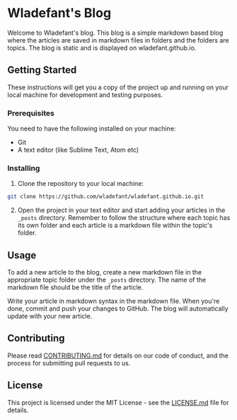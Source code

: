 # Wladefant's Blog

Welcome to Wladefant's blog. This blog is a simple markdown based blog where the articles are saved in markdown files in folders and the folders are topics. The blog is static and is displayed on wladefant.github.io.

## Getting Started

These instructions will get you a copy of the project up and running on your local machine for development and testing purposes.

### Prerequisites

You need to have the following installed on your machine:

- Git
- A text editor (like Sublime Text, Atom etc)

### Installing

1. Clone the repository to your local machine:

```bash
git clone https://github.com/wladefant/wladefant.github.io.git
```

2. Open the project in your text editor and start adding your articles in the `_posts` directory. Remember to follow the structure where each topic has its own folder and each article is a markdown file within the topic's folder.

## Usage

To add a new article to the blog, create a new markdown file in the appropriate topic folder under the `_posts` directory. The name of the markdown file should be the title of the article.

Write your article in markdown syntax in the markdown file. When you're done, commit and push your changes to GitHub. The blog will automatically update with your new article.

## Contributing

Please read [CONTRIBUTING.md](CONTRIBUTING.md) for details on our code of conduct, and the process for submitting pull requests to us.

## License

This project is licensed under the MIT License - see the [LICENSE.md](LICENSE.md) file for details.